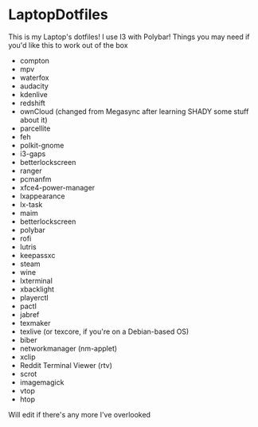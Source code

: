 # LaptopDotfiles
This is my Laptop's dotfiles! I use I3 with Polybar!
Things you may need if you'd like this to work out of the box
- compton
- mpv
- waterfox
- audacity
- kdenlive
- redshift
- ownCloud (changed from Megasync after learning SHADY some stuff about it)
- parcellite
- feh
- polkit-gnome
- i3-gaps
- betterlockscreen
- ranger
- pcmanfm
- xfce4-power-manager
- lxappearance
- lx-task
- maim
- betterlockscreen
- polybar
- rofi
- lutris
- keepassxc
- steam
- wine
- lxterminal
- xbacklight
- playerctl
- pactl
- jabref
- texmaker
- texlive (or texcore, if you're on a Debian-based OS)
- biber
- networkmanager (nm-applet)
- xclip
- Reddit Terminal Viewer (rtv)
- scrot
- imagemagick
- vtop
- htop

Will edit if there's any more I've overlooked
